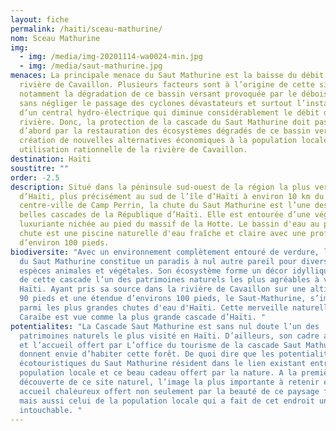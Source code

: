 ```yaml
---
layout: fiche
permalink: /haiti/sceau-mathurine/
nom: Sceau Mathurine
img:
  - img: /media/img-20201114-wa0024-min.jpg
  - img: /media/saut-mathurine.jpg
menaces: La principale menace du Saut Mathurine est la baisse du débit de la
  rivière de Cavaillon. Plusieurs facteurs sont à l’origine de cette situation
  notamment la dégradation de ce bassin versant provoquée par le déboisement
  sans négliger le passage des cyclones dévastateurs et surtout l’installation
  d’un central hydro-électrique qui diminue considérablement le débit de la
  rivière. Donc, la protection de la cascade du Saut Mathurine doit passer
  d’abord par la restauration des écosystèmes dégradés de ce bassin versant, la
  création de nouvelles alternatives économiques à la population locale puis une
  utilisation rationnelle de la rivière de Cavaillon.
destination: Haïti
soustitre: ""
order: -2.5
description: Situé dans la péninsule sud-ouest de la région la plus verte
  d’Haïti, plus précisément au sud de l’île d’Haïti à environ 10 km du
  centre-ville de Camp Perrin, la chute du Saut Mathurine est l’une des plus
  belles cascades de la République d’Haïti. Elle est entourée d’une végétation
  luxuriante nichée au pied du massif de la Hotte. Le bassin d'eau au pied de la
  chute est une piscine naturelle d'eau fraîche et claire avec une profondeur
  d’environ 100 pieds.
biodiversite: "Avec un environnement complètement entouré de verdure, la cascade
  du Saut Mathurine constitue un paradis à nul autre pareil pour diverses
  espèces animales et végétales. Son écosystème forme un décor idyllique faisant
  de cette cascade l’un des patrimoines naturels les plus agréables à visiter en
  Haïti. Ayant pris sa source dans la rivière de Cavaillon sur une altitude de
  90 pieds et une étendue d’environs 100 pieds, le Saut-Mathurine, s’impose
  parmi les plus grandes chutes d'eau d'Haïti. Cette merveille naturelle de la
  Caraïbe est vue comme la plus grande cascade d’Haïti. "
potentialites: "La Cascade Saut Mathurine est sans nul doute l’un des
  patrimoines naturels le plus visité en Haïti. D’ailleurs, son cadre attrayant
  et l’accueil offert par L’office du tourisme de la cascade Saut Mathurine
  donnent envie d’habiter cette forêt. De quoi dire que les potentialités
  écotouristiques du Saut Mathurine résident dans le lien existant entre la
  population locale et ce beau cadeau offert par la nature. A la première
  découverte de ce site naturel, l’image la plus importante à retenir est cet
  accueil chaleureux offert non seulement par la beauté de ce paysage forestier
  mais aussi celui de la population locale qui a fait de cet endroit une fierté
  intouchable. "
---
```


